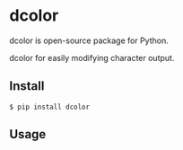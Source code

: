 
# dcolor

dcolor is open-source package for Python.

dcolor for easily modifying character output.

## Install

```
$ pip install dcolor
```

## Usage

```python

```
